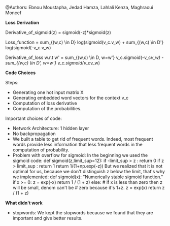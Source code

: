 @Authors: Ebnou Moustapha, Jedad Hamza, Lahlali Kenza, Maghraoui Moncef

**Loss Derivation**

Derivative_of_sigmoid(z) = sigmoid(-z)*sigmoid(z)

Loss_function = sum_{(w,c) \in D} log(sigmoid(v_c.v_w) + sum_{(w,c) \in D'} log(sigmoid(-v_c.v_w)

Derivative_of_loss w.r.t w' = sum_{(w,c) \in D, w=w'} v_c.sigmoid(-v_c*v_w) - sum_{(w,c) \in D', w=w'} v_c.sigmoid(v_c*v_w)


**Code Choices**

Steps:
- Generating one hot input matrix X
- Generating embedded word vectors for the context v_c
- Computation of loss derivative
- Computation of the probabilities.

Important choices of code:
- Network Architecture: 1 hidden layer
- No backpropagation
- We built a table to get rid of frequent words. Indeed, most frequent words provide less information that less frequent words in the computation of probability.
- Problem with overflow for sigmoid:
In the beginning we used the sigmoid code:
def sigmoid(z,limit_sup=12):
    if -limit_sup > z  :
        return 0
    if z > limit_sup  :
        return 1
    return 1/(1+np.exp(-z))
 But we realized that it is not optimal for us, because we don't distinguish z below the limit, that's why we implemented: 
 def sigmoid(x):
    "Numerically stable sigmoid function."
    if x >= 0:
        z = exp(-x)
        return 1 / (1 + z)
    else:
        # if x is less than zero then z will be small, denom can't be
        # zero because it's 1+z.
        z = exp(x)
        return z / (1 + z)






**What didn't work**

- stopwords: We kept the stopwords because we found that they are important and give better results.

